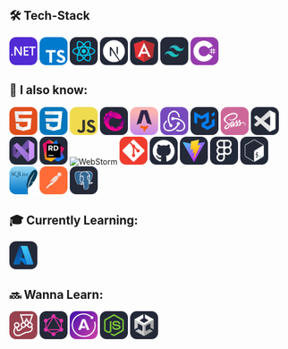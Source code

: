 ## 🛠️ Tech-Stack
<p>
  <img src="https://github.com/tandpfun/skill-icons/blob/main/icons/DotNet.svg" alt="DotNET" height="50" margin:4px">
  <img src="https://github.com/tandpfun/skill-icons/blob/main/icons/TypeScript.svg" alt="TypeScript" height="50" margin:4px">
  <img src="https://github.com/tandpfun/skill-icons/blob/main/icons/React-Dark.svg" alt="React" height="50" margin:4px">
  <img src="https://github.com/tandpfun/skill-icons/blob/main/icons/NextJS-Dark.svg" alt="NextJS" height="50" margin:4px">
  <img src="https://github.com/tandpfun/skill-icons/blob/main/icons/Angular-Dark.svg" alt="Angular" height="50" margin:4px">
  <img src="https://github.com/tandpfun/skill-icons/blob/main/icons/TailwindCSS-Dark.svg" alt="Tailwind" height="50" margin:4px">
  <img src="https://github.com/tandpfun/skill-icons/blob/main/icons/CS.svg" alt="CS" height="50" margin:4px">
</p>

## 🧠 I also know:
<p>
  <img src="https://github.com/tandpfun/skill-icons/blob/main/icons/HTML.svg" alt="HTML" height="50" margin:4px">
  <img src="https://github.com/tandpfun/skill-icons/blob/main/icons/CSS.svg" alt="CSS" height="50" margin:4px">
  <img src="https://github.com/tandpfun/skill-icons/blob/main/icons/JavaScript.svg" alt="Javascript" height="50" margin:4px">
  <img src="https://github.com/tandpfun/skill-icons/blob/main/icons/ReactiveX-Dark.svg" alt="RxJS" height="50" margin:4px">
  <img src="https://github.com/tandpfun/skill-icons/blob/main/icons/Astro.svg" alt="Astro" height="50" margin:4px">
  <img src="https://github.com/tandpfun/skill-icons/blob/main/icons/Redux.svg" alt="Redux" height="50" margin:4px">
  <img src="https://github.com/tandpfun/skill-icons/blob/main/icons/MaterialUI-Dark.svg" alt="MaterialUI" height="50" margin:4px">
  <img src="https://github.com/tandpfun/skill-icons/blob/main/icons/Sass.svg" alt="Sass" height="50" margin:4px">
  <img src="https://github.com/tandpfun/skill-icons/blob/main/icons/VSCode-Dark.svg" alt="VS Code" height="50" margin:4px">
  <img src="https://github.com/tandpfun/skill-icons/blob/main/icons/VisualStudio-Dark.svg" alt="VS" height="50" margin:4px">
  <img src="https://github.com/tandpfun/skill-icons/blob/main/icons/Rider-Dark.svg" alt="Rider" height="50" margin:4px">
  <img src="https://github.com/tandpfun/skill-icons/blob/main/icons/WebStorm-Dark.svg" alt="WebStorm" height="50" margin:4px">
  <img src="https://github.com/tandpfun/skill-icons/blob/main/icons/Git.svg" alt="Git" height="50" margin:4px">
  <img src="https://github.com/tandpfun/skill-icons/blob/main/icons/Github-Dark.svg" alt="Github" height="50" margin:4px">
  <img src="https://github.com/tandpfun/skill-icons/blob/main/icons/Vite-Dark.svg" alt="Vite" height="50" margin:4px">
  <img src="https://github.com/tandpfun/skill-icons/blob/main/icons/Figma-Dark.svg" alt="Figma" height="50" margin:4px">
  <img src="https://github.com/tandpfun/skill-icons/blob/main/icons/Bash-Dark.svg" alt="Bash" height="50" margin:4px">
  <img src="https://github.com/tandpfun/skill-icons/blob/main/icons/SQLite.svg" alt="SQLite" height="50" margin:4px">
  <img src="https://github.com/tandpfun/skill-icons/blob/main/icons/Postman.svg" alt="Postman" height="50" margin:4px">
  <img src="https://github.com/tandpfun/skill-icons/blob/main/icons/PostgreSQL-Dark.svg" alt="PostgreSQL" height="50" margin:4px">
</p>

## 🎓 Currently Learning:
<p>
  <img src="https://github.com/tandpfun/skill-icons/blob/main/icons/Azure-Dark.svg" alt="Azure" height="50" margin:4px">
</p>

## 🔜 Wanna Learn:
<p>
  <img src="https://github.com/tandpfun/skill-icons/blob/main/icons/Jest.svg" alt="Jest" height="50" margin:4px">
  <img src="https://github.com/tandpfun/skill-icons/blob/main/icons/GraphQL-Dark.svg" alt="GraphQL" height="50" margin:4px ">
  <img src="https://github.com/tandpfun/skill-icons/blob/main/icons/Apollo.svg" alt="Apollo" height="50" margin:4px"> 
  <img src="https://github.com/tandpfun/skill-icons/blob/main/icons/NodeJS-Dark.svg" alt="NodeJS" height="50" margin:4px">
  <img src="https://github.com/tandpfun/skill-icons/blob/main/icons/Unity-Dark.svg" alt="Unity" height="50" margin:4px">
</p>
